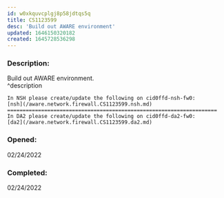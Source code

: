 ```yaml
---
id: w0xkquvcplgj8p58jdtqs5q
title: CS1123599
desc: 'Build out AWARE environment'
updated: 1646150320182
created: 1645728536298
---
```

### Description:
Build out AWARE environment.  
^description
```
In NSH please create/update the following on cid0ffd-nsh-fw0:
[nsh](/aware.network.firewall.CS1123599.nsh.md)
====================================================================
In DA2 please create/update the following on cid0ffd-da2-fw0:
[da2](/aware.network.firewall.CS1123599.da2.md)
```
### Opened: 
02/24/2022  
### Completed: 
02/24/2022  